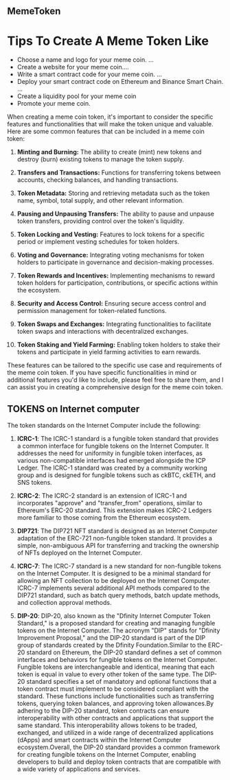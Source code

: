 ## MemeToken

# Tips To Create A Meme Token Like
* Choose a name and logo for your meme coin. ...
* Create a website for your meme coin....
* Write a smart contract code for your meme coin. ...
* Deploy your smart contract code on Ethereum and Binance Smart Chain. ...
* Create a liquidity pool for your meme coin
* Promote your meme coin.


When creating a meme coin token, it's important to consider the specific features and functionalities that will make the token unique and valuable. Here are some common features that can be included in a meme coin token:

1. **Minting and Burning:** The ability to create (mint) new tokens and destroy (burn) existing tokens to manage the token supply.

2. **Transfers and Transactions:** Functions for transferring tokens between accounts, checking balances, and handling transactions.

3. **Token Metadata:** Storing and retrieving metadata such as the token name, symbol, total supply, and other relevant information.

4. **Pausing and Unpausing Transfers:** The ability to pause and unpause token transfers, providing control over the token's liquidity.

5. **Token Locking and Vesting:** Features to lock tokens for a specific period or implement vesting schedules for token holders.

6. **Voting and Governance:** Integrating voting mechanisms for token holders to participate in governance and decision-making processes.

7. **Token Rewards and Incentives:** Implementing mechanisms to reward token holders for participation, contributions, or specific actions within the ecosystem.

8. **Security and Access Control:** Ensuring secure access control and permission management for token-related functions.

9. **Token Swaps and Exchanges:** Integrating functionalities to facilitate token swaps and interactions with decentralized exchanges.

10. **Token Staking and Yield Farming:** Enabling token holders to stake their tokens and participate in yield farming activities to earn rewards.

These features can be tailored to the specific use case and requirements of the meme coin token. If you have specific functionalities in mind or additional features you'd like to include, please feel free to share them, and I can assist you in creating a comprehensive design for the meme coin token.


## TOKENS on  Internet computer
The token standards on the Internet Computer include the following:

1. **ICRC-1**: The ICRC-1 standard is a fungible token standard that provides a common interface for fungible tokens on the Internet Computer. It addresses the need for uniformity in fungible token interfaces, as various non-compatible interfaces had emerged alongside the ICP Ledger. The ICRC-1 standard was created by a community working group and is designed for fungible tokens such as ckBTC, ckETH, and SNS tokens.

2. **ICRC-2**: The ICRC-2 standard is an extension of ICRC-1 and incorporates "approve" and "transfer_from" operations, similar to Ethereum's ERC-20 standard. This extension makes ICRC-2 Ledgers more familiar to those coming from the Ethereum ecosystem.

3. **DIP721**: The DIP721 NFT standard is designed as an Internet Computer adaptation of the ERC-721 non-fungible token standard. It provides a simple, non-ambiguous API for transferring and tracking the ownership of NFTs deployed on the Internet Computer.

4. **ICRC-7**: The ICRC-7 standard is a new standard for non-fungible tokens on the Internet Computer. It is designed to be a minimal standard for allowing an NFT collection to be deployed on the Internet Computer. ICRC-7 implements several additional API methods compared to the DIP721 standard, such as batch query methods, batch update methods, and collection approval methods.

 5. **DIP-20**:
DIP-20, also known as the "Dfinity Internet Computer Token Standard," is a proposed standard for creating and managing fungible tokens on the Internet Computer. The acronym "DIP" stands for "Dfinity Improvement Proposal," and the DIP-20 standard is part of the DIP group of standards created by the Dfinity Foundation.Similar to the ERC-20 standard on Ethereum, the DIP-20 standard defines a set of common interfaces and behaviors for fungible tokens on the Internet Computer. Fungible tokens are interchangeable and identical, meaning that each token is equal in value to every other token of the same type.
The DIP-20 standard specifies a set of mandatory and optional functions that a token contract must implement to be considered compliant with the standard. These functions include functionalities such as transferring tokens, querying token balances, and approving token allowances.By adhering to the DIP-20 standard, token contracts can ensure interoperability with other contracts and applications that support the same standard. This interoperability allows tokens to be traded, exchanged, and utilized in a wide range of decentralized applications (dApps) and smart contracts within the Internet Computer ecosystem.Overall, the DIP-20 standard provides a common framework for creating fungible tokens on the Internet Computer, enabling developers to build and deploy token contracts that are compatible with a wide variety of applications and services.

